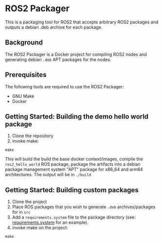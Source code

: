 # ROS2 Packager
This is a packaging tool for ROS2 that accepts arbitrary ROS2 packages and 
outputs a debian .deb archive for each package.

## Background
The ROS2 Packager is a Docker project for compiling ROS2 nodes and generating
debian `.deb` APT packages for the nodes.


## Prerequisites
The following tools are required to use the ROS2 Packager:
- GNU Make
- Docker

## Getting Started: Building the demo hello world package
1. Clone the repository
2. invoke make:
```
make
```
This will build the build the base docker context/images, compile the 
`ros2_hello_world` ROS package, package the artifacts into a debian package
management system "APT" package for x86_64 and arm64 architectures.
The output will be in `./build`

## Getting Started: Building custom packages
1. Clone the project
2. Place ROS packages that you wish to generate `.deb` archives/packages for in 
`src`
3. Add a `requirements.system` file to the package directory (see: 
[requirements.system](src/ros2_hello_world/requirements.system) for an example).
4. invoke make on the project:
```
make
```

